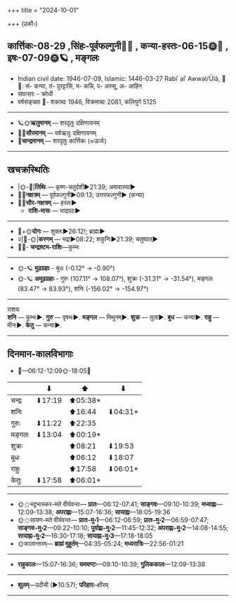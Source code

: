 +++
title = "2024-10-01"

+++
(उकौ॰)
## कार्त्तिकः-08-29  ,सिंहः-पूर्वफल्गुनी🌛🌌  ,  कन्या-हस्तः-06-15🌞🌌  ,  इषः-07-09🌞🪐  , मङ्गलः
- Indian civil date: 1946-07-09, Islamic: 1446-03-27 Rabīʿ alʾ Awwal/Ūlā, 🌌🌞: सं- कन्या, तं- पुरट्टासि, म- कन्नि, प- अस्सू, अ- आहिन
- संवत्सरः - क्रोधी
- वर्षसङ्ख्या 🌛- शकाब्दः 1946, विक्रमाब्दः 2081, कलियुगे 5125
___________________
- 🪐🌞**ऋतुमानम्** — शरदृतुः दक्षिणायनम्
- 🌌🌞**सौरमानम्** — वर्षऋतुः दक्षिणायनम्
- 🌛**चान्द्रमानम्** — शरदृतुः कार्त्तिकः (≈ऊर्जः)
___________________


## खचक्रस्थितिः
- |🌞-🌛|**तिथिः** — कृष्ण-चतुर्दशी►21:39; अमावास्या►  
- 🌌🌛**नक्षत्रम्** — पूर्वफल्गुनी►09:13; उत्तरफल्गुनी► (कन्या)  
- 🌌🌞**सौर-नक्षत्रम्** — हस्तः►  
  - **राशि-मासः** — भाद्रपदः► 
___________________
- 🌛+🌞**योगः** — शुक्लः►26:12!; ब्राह्मः►  
- २|🌛-🌞|**करणम्** — भद्रा►08:22; शकुनिः►21:39; चतुष्पात्►  
- 🌌🌛- **चन्द्राष्टम-राशिः**—कुम्भः  
___________________
- 🌞-🪐 **मूढग्रहाः** - बुधः (-0.12° → -0.90°)
- 🌞-🪐 **अमूढग्रहाः** - गुरुः (107.11° → 108.07°), शुक्रः (-31.31° → -31.54°), मङ्गलः (83.47° → 83.93°), शनिः (-156.02° → -154.97°)
___________________
राशयः  
**शनि** — कुम्भः►. **गुरु** — वृषभः►. **मङ्गल** — मिथुनम्►. **शुक्र** — तुला►. **बुध** — कन्या►. **राहु** — मीनः►. **केतु** — कन्या►. 
___________________


## दिनमान-कालविभागाः
- 🌅—06:12-12:09🌞-18:05🌇  

|      |⬇     |⬆     |⬇     |
|------|-----|-----|------|
|चन्द्रः|⬇17:19 |⬆05:38*|     |
|शनिः   |     |⬆16:44 |⬇04:31*|
|गुरुः  |⬇11:22 |⬆22:35 |     |
|मङ्गलः |⬇13:04 |⬆00:19*|     |
|शुक्रः |     |⬆08:21 |⬇19:53 |
|बुधः   |     |⬆06:12 |⬇18:07 |
|राहुः  |     |⬆17:58 |⬇06:01*|
|केतुः  |⬇17:58 |⬆06:01*|     |
___________________
- 🌞⚝भट्टभास्कर-मते वीर्यवन्तः— **प्रातः**—06:12-07:41; **साङ्गवः**—09:10-10:39; **मध्याह्नः**—12:09-13:38; **अपराह्णः**—15:07-16:36; **सायाह्नः**—18:05-19:36  
- 🌞⚝सायण-मते वीर्यवन्तः— **प्रातः-मु॰1**—06:12-06:59; **प्रातः-मु॰2**—06:59-07:47; **साङ्गवः-मु॰2**—09:22-10:10; **पूर्वाह्णः-मु॰2**—11:45-12:32; **अपराह्णः-मु॰2**—14:08-14:55; **सायाह्नः-मु॰2**—16:30-17:18; **सायाह्नः-मु॰3**—17:18-18:05  
- 🌞कालान्तरम्— **ब्राह्मं मुहूर्तम्**—04:35-05:24; **मध्यरात्रिः**—22:56-01:21  
___________________
- **राहुकालः**—15:07-16:36; **यमघण्टः**—09:10-10:39; **गुलिककालः**—12:09-13:38  
___________________
- **शूलम्**—उदीची (►10:57); **परिहारः**–क्षीरम्  
___________________
